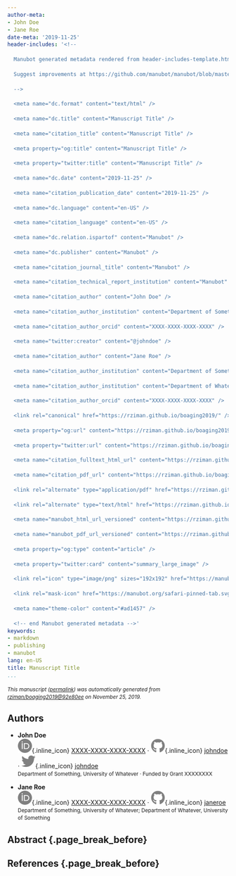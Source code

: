 ```yaml
---
author-meta:
- John Doe
- Jane Roe
date-meta: '2019-11-25'
header-includes: '<!--

  Manubot generated metadata rendered from header-includes-template.html.

  Suggest improvements at https://github.com/manubot/manubot/blob/master/manubot/process/header-includes-template.html

  -->

  <meta name="dc.format" content="text/html" />

  <meta name="dc.title" content="Manuscript Title" />

  <meta name="citation_title" content="Manuscript Title" />

  <meta property="og:title" content="Manuscript Title" />

  <meta property="twitter:title" content="Manuscript Title" />

  <meta name="dc.date" content="2019-11-25" />

  <meta name="citation_publication_date" content="2019-11-25" />

  <meta name="dc.language" content="en-US" />

  <meta name="citation_language" content="en-US" />

  <meta name="dc.relation.ispartof" content="Manubot" />

  <meta name="dc.publisher" content="Manubot" />

  <meta name="citation_journal_title" content="Manubot" />

  <meta name="citation_technical_report_institution" content="Manubot" />

  <meta name="citation_author" content="John Doe" />

  <meta name="citation_author_institution" content="Department of Something, University of Whatever" />

  <meta name="citation_author_orcid" content="XXXX-XXXX-XXXX-XXXX" />

  <meta name="twitter:creator" content="@johndoe" />

  <meta name="citation_author" content="Jane Roe" />

  <meta name="citation_author_institution" content="Department of Something, University of Whatever" />

  <meta name="citation_author_institution" content="Department of Whatever, University of Something" />

  <meta name="citation_author_orcid" content="XXXX-XXXX-XXXX-XXXX" />

  <link rel="canonical" href="https://rziman.github.io/boaging2019/" />

  <meta property="og:url" content="https://rziman.github.io/boaging2019/" />

  <meta property="twitter:url" content="https://rziman.github.io/boaging2019/" />

  <meta name="citation_fulltext_html_url" content="https://rziman.github.io/boaging2019/" />

  <meta name="citation_pdf_url" content="https://rziman.github.io/boaging2019/manuscript.pdf" />

  <link rel="alternate" type="application/pdf" href="https://rziman.github.io/boaging2019/manuscript.pdf" />

  <link rel="alternate" type="text/html" href="https://rziman.github.io/boaging2019/v/92e80ee59ddd5b09de98bfb51c18a875906c787b/" />

  <meta name="manubot_html_url_versioned" content="https://rziman.github.io/boaging2019/v/92e80ee59ddd5b09de98bfb51c18a875906c787b/" />

  <meta name="manubot_pdf_url_versioned" content="https://rziman.github.io/boaging2019/v/92e80ee59ddd5b09de98bfb51c18a875906c787b/manuscript.pdf" />

  <meta property="og:type" content="article" />

  <meta property="twitter:card" content="summary_large_image" />

  <link rel="icon" type="image/png" sizes="192x192" href="https://manubot.org/favicon-192x192.png" />

  <link rel="mask-icon" href="https://manubot.org/safari-pinned-tab.svg" color="#ad1457" />

  <meta name="theme-color" content="#ad1457" />

  <!-- end Manubot generated metadata -->'
keywords:
- markdown
- publishing
- manubot
lang: en-US
title: Manuscript Title
...
```







<small><em>
This manuscript
([permalink](https://rziman.github.io/boaging2019/v/92e80ee59ddd5b09de98bfb51c18a875906c787b/))
was automatically generated
from [rziman/boaging2019@92e80ee](https://github.com/rziman/boaging2019/tree/92e80ee59ddd5b09de98bfb51c18a875906c787b)
on November 25, 2019.
</em></small>

## Authors



+ **John Doe**<br>
    ![ORCID icon](images/orcid.svg){.inline_icon}
    [XXXX-XXXX-XXXX-XXXX](https://orcid.org/XXXX-XXXX-XXXX-XXXX)
    · ![GitHub icon](images/github.svg){.inline_icon}
    [johndoe](https://github.com/johndoe)
    · ![Twitter icon](images/twitter.svg){.inline_icon}
    [johndoe](https://twitter.com/johndoe)<br>
  <small>
     Department of Something, University of Whatever
     · Funded by Grant XXXXXXXX
  </small>

+ **Jane Roe**<br>
    ![ORCID icon](images/orcid.svg){.inline_icon}
    [XXXX-XXXX-XXXX-XXXX](https://orcid.org/XXXX-XXXX-XXXX-XXXX)
    · ![GitHub icon](images/github.svg){.inline_icon}
    [janeroe](https://github.com/janeroe)<br>
  <small>
     Department of Something, University of Whatever; Department of Whatever, University of Something
  </small>



## Abstract {.page_break_before}




## References {.page_break_before}

<!-- Explicitly insert bibliography here -->
<div id="refs"></div>
